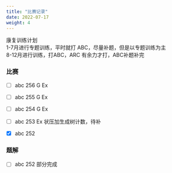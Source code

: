 ```yaml
---
title: "比赛记录"
date: 2022-07-17
weight: 4
---
```


康复训练计划  
1-7月进行专题训练，平时就打 ABC，尽量补题，但是以专题训练为主  
8-12月进行训练，打ABC，ARC 有余力才打，ABC补题补完

### 比赛

+ [ ] abc 256 G Ex

+ [ ] abc 255 G Ex

+ [ ] abc 254 G Ex

+ [ ] abc 253 Ex 状压加生成树计数，待补

+ [x] abc 252

### 题解

+ [ ] abc 252 部分完成
